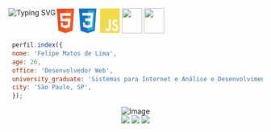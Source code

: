 <div style="display: flex;" align="center">
  <img src="https://readme-typing-svg.herokuapp.com?font=Fira+Code&pause=1000&color=27F700&center=falso&vCenter=falso&repeat=verdadeiro&random=falso&width=435&lines=Ol%C3%A1%2C+sou+Felipe+Matos%2C+bem-vindos!" alt="Typing SVG" />
  <div>
    <img align="center" alt="carol-HTML" height="50" width="40" src="https://raw.githubusercontent.com/devicons/devicon/master/icons/html5/html5-original.svg">
  <img align="center"  height="50" width="40" src="https://raw.githubusercontent.com/devicons/devicon/master/icons/css3/css3-original.svg">
  <img align="center" height="50" width="40" src="https://raw.githubusercontent.com/devicons/devicon/master/icons/javascript/javascript-plain.svg">
  <img align="center"  height="50" width="40" src="https://cdn.jsdelivr.net/gh/devicons/devicon/icons/php/php-plain.svg">
  <img align="center" height="50" width="40" src="https://cdn.jsdelivr.net/gh/devicons/devicon/icons/mysql/mysql-original-wordmark.svg">
  </div>
 
</div>

<div>
 
 ```javascript
  perfil.index({
  nome: 'Felipe Matos de Lima',
  age: 26,
  office: 'Desenvolvedor Web',
  university_graduate: 'Sistemas para Internet e Análise e Desenvolvimento de Sistemas',
  city: 'São Paulo, SP',
  });
 ```
</div>

<div align="center"> 
 <img height="300" width="100%" src="https://camo.githubusercontent.com/3bf07f6e5d6353032e1f30627a228bb569d0ee11eae44a776896d5f46f8fe1f7/68747470733a2f2f676f676f70726f672e6769746875622e696f2f73757065722d6d6172696f2d6d6573736167652f766964656f2e676966" alt="Image" data-canonical-src="https://gogoprog.github.io/super-mario-message/video.gif" style="max-width: 100%;"/> 
 </div>

<div align="center" style="display: inline_block, width="100%">
  <img  height="150em" src="https://github.com/FMTSL/Portfolio/blob/main/assets/img/felipe.gif">
  <img height="150em" src="https://github-readme-stats.vercel.app/api/top-langs/?username=FMTSL&layout=compact&langs_count=7&theme=dark">
  <img height="150em" src="https://github-readme-stats.vercel.app/api?username=FMTSL&show_icons=true&theme=dark">
</div>









 
   


